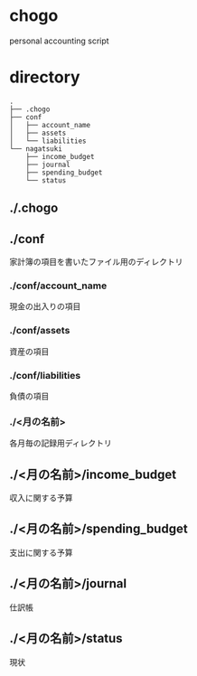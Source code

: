 # chogo
personal accounting script

# directory
```
.
├── .chogo
├── conf
│   ├── account_name
│   ├── assets
│   └── liabilities
└── nagatsuki
    ├── income_budget
    ├── journal
    ├── spending_budget
    └── status
```
## ./.chogo

## ./conf
家計簿の項目を書いたファイル用のディレクトリ
### ./conf/account_name
現金の出入りの項目
### ./conf/assets
資産の項目
###	./conf/liabilities
負債の項目

### ./<月の名前>
各月毎の記録用ディレクトリ
## ./<月の名前>/income_budget
収入に関する予算
## ./<月の名前>/spending_budget
支出に関する予算
## ./<月の名前>/journal
仕訳帳
## ./<月の名前>/status
現状
